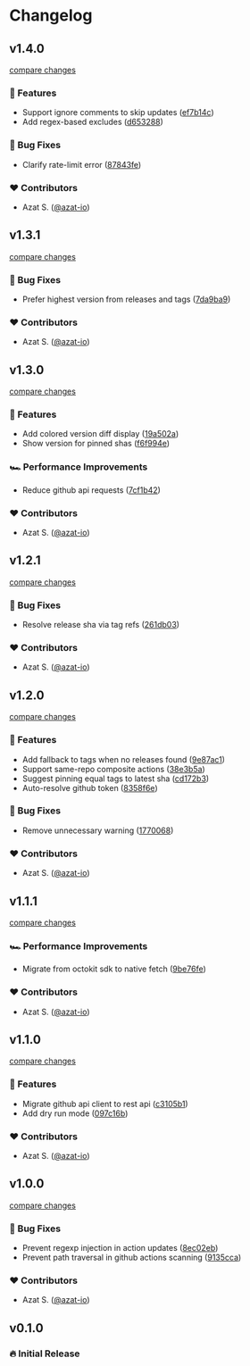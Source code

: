 # Changelog

## v1.4.0

[compare changes](https://github.com/azat-io/actions-up/compare/v1.3.1...v1.4.0)

### 🚀 Features

- Support ignore comments to skip updates ([ef7b14c](https://github.com/azat-io/actions-up/commit/ef7b14c))
- Add regex-based excludes ([d653288](https://github.com/azat-io/actions-up/commit/d653288))

### 🐞 Bug Fixes

- Clarify rate-limit error ([87843fe](https://github.com/azat-io/actions-up/commit/87843fe))

### ❤️ Contributors

- Azat S. ([@azat-io](https://github.com/azat-io))

## v1.3.1

[compare changes](https://github.com/azat-io/actions-up/compare/v1.3.0...v1.3.1)

### 🐞 Bug Fixes

- Prefer highest version from releases and tags ([7da9ba9](https://github.com/azat-io/actions-up/commit/7da9ba9))

### ❤️ Contributors

- Azat S. ([@azat-io](https://github.com/azat-io))

## v1.3.0

[compare changes](https://github.com/azat-io/actions-up/compare/v1.2.1...v1.3.0)

### 🚀 Features

- Add colored version diff display ([19a502a](https://github.com/azat-io/actions-up/commit/19a502a))
- Show version for pinned shas ([f6f994e](https://github.com/azat-io/actions-up/commit/f6f994e))

### 🏎 Performance Improvements

- Reduce github api requests ([7cf1b42](https://github.com/azat-io/actions-up/commit/7cf1b42))

### ❤️ Contributors

- Azat S. ([@azat-io](https://github.com/azat-io))

## v1.2.1

[compare changes](https://github.com/azat-io/actions-up/compare/v1.2.0...v1.2.1)

### 🐞 Bug Fixes

- Resolve release sha via tag refs ([261db03](https://github.com/azat-io/actions-up/commit/261db03))

### ❤️ Contributors

- Azat S. ([@azat-io](https://github.com/azat-io))

## v1.2.0

[compare changes](https://github.com/azat-io/actions-up/compare/v1.1.1...v1.2.0)

### 🚀 Features

- Add fallback to tags when no releases found ([9e87ac1](https://github.com/azat-io/actions-up/commit/9e87ac1))
- Support same-repo composite actions ([38e3b5a](https://github.com/azat-io/actions-up/commit/38e3b5a))
- Suggest pinning equal tags to latest sha ([cd172b3](https://github.com/azat-io/actions-up/commit/cd172b3))
- Auto-resolve github token ([8358f6e](https://github.com/azat-io/actions-up/commit/8358f6e))

### 🐞 Bug Fixes

- Remove unnecessary warning ([1770068](https://github.com/azat-io/actions-up/commit/1770068))

### ❤️ Contributors

- Azat S. ([@azat-io](https://github.com/azat-io))

## v1.1.1

[compare changes](https://github.com/azat-io/actions-up/compare/v1.1.0...v1.1.1)

### 🏎 Performance Improvements

- Migrate from octokit sdk to native fetch ([9be76fe](https://github.com/azat-io/actions-up/commit/9be76fe))

### ❤️ Contributors

- Azat S. ([@azat-io](https://github.com/azat-io))

## v1.1.0

[compare changes](https://github.com/azat-io/actions-up/compare/v1.0.0...v1.1.0)

### 🚀 Features

- Migrate github api client to rest api ([c3105b1](https://github.com/azat-io/actions-up/commit/c3105b1))
- Add dry run mode ([097c16b](https://github.com/azat-io/actions-up/commit/097c16b))

### ❤️ Contributors

- Azat S. ([@azat-io](https://github.com/azat-io))

## v1.0.0

[compare changes](https://github.com/azat-io/actions-up/compare/v0.1.0...v1.0.0)

### 🐞 Bug Fixes

- Prevent regexp injection in action updates ([8ec02eb](https://github.com/azat-io/actions-up/commit/8ec02eb))
- Prevent path traversal in github actions scanning ([9135cca](https://github.com/azat-io/actions-up/commit/9135cca))

### ❤️ Contributors

- Azat S. ([@azat-io](https://github.com/azat-io))

## v0.1.0

### 🔥️️ Initial Release
